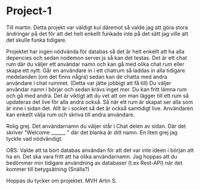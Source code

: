 # Project-1
Till martin. Detta projekt var väldigt kul däremot så valde jag att göra stora ändringar på det för att det helt enkellt funkade inte på det sätt jag ville att det skulle funka tidigare. 

Projektet har ingen nödvända för databas så det är helt enkellt att ha alla depencies och sedan nodemon server.js så kan det testas. 
Det är ett chat rum där du väljer ett användar namn och kan gå med olika chat rum eller skapa ett nytt. 
Går en användare in i ett chatrum så laddas in alla tidigare medelanden (om det finns några) sedan kan de chatta med andra användare i chat rummet. (Detta var jätte jobbigt att få till)
Du väljer användar namn i börjar och sedan krävs inget mer. Du kan fritt lämna rum och gå med andra. 
Det är viktigt att du vet att om man lägger till ett rum så updateras det live för alla andra också. Så när ett rum är skapat ser alla som är inne i sidan det. 
Allt är i socket så det är också samtidigt live. Användaren kan enkellt välja rum och skriva till andra användare.

Rolig grej. Det användarnamn du väljer står i Chat delen av sidan. Där det skriver "Welcome ______ " där det blanka är ditt namn. En liten grej jag tyckte vad nödvändigt.

OBS: Valde att ta bort databas användan för att det var inte ideen i början att ha en. Det ska vara fritt att ha olika användarnamn. Jag hoppas att du bedömmer min tidigare användning av databaser (t.ex Rest-API) när det kommer till betygsätning (Snälla?) 

Hoppas du tycker om projektet. MVH Artin S.
